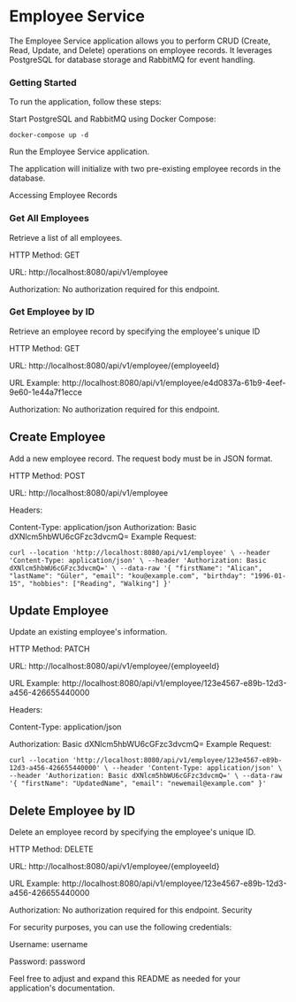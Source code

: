 # Employee Service

The Employee Service application allows you to perform CRUD (Create, Read, Update, and Delete) operations on employee records. It leverages PostgreSQL for database storage and RabbitMQ for event handling.

### Getting Started

To run the application, follow these steps:

Start PostgreSQL and RabbitMQ using Docker Compose:

`docker-compose up -d`

Run the Employee Service application.

The application will initialize with two pre-existing employee records in the database.

Accessing Employee Records

### Get All Employees

Retrieve a list of all employees.

HTTP Method: GET

URL: http://localhost:8080/api/v1/employee

Authorization: No authorization required for this endpoint.



### Get Employee by ID

Retrieve an employee record by specifying the employee's unique ID

HTTP Method: GET

URL: http://localhost:8080/api/v1/employee/{employeeId}

URL Example: http://localhost:8080/api/v1/employee/e4d0837a-61b9-4eef-9e60-1e44a7f1ecce

Authorization: No authorization required for this endpoint.



## Create Employee

Add a new employee record. The request body must be in JSON format.

HTTP Method: POST

URL: http://localhost:8080/api/v1/employee

Headers:

Content-Type: application/json
Authorization: Basic dXNlcm5hbWU6cGFzc3dvcmQ=
Example Request:


`curl --location 'http://localhost:8080/api/v1/employee' \
--header 'Content-Type: application/json' \
--header 'Authorization: Basic dXNlcm5hbWU6cGFzc3dvcmQ=' \
--data-raw '{
"firstName": "Alican",
"lastName": "Güler",
"email": "kou@example.com",
"birthday": "1996-01-15",
"hobbies": ["Reading", "Walking"]
}'`


## Update Employee

Update an existing employee's information.

HTTP Method: PATCH

URL: http://localhost:8080/api/v1/employee/{employeeId}

URL Example: http://localhost:8080/api/v1/employee/123e4567-e89b-12d3-a456-426655440000

Headers:

Content-Type: application/json

Authorization: Basic dXNlcm5hbWU6cGFzc3dvcmQ=
Example Request:


`curl --location 'http://localhost:8080/api/v1/employee/123e4567-e89b-12d3-a456-426655440000' \
--header 'Content-Type: application/json' \
--header 'Authorization: Basic dXNlcm5hbWU6cGFzc3dvcmQ=' \
--data-raw '{
"firstName": "UpdatedName",
"email": "newemail@example.com"
}'`


## Delete Employee by ID

Delete an employee record by specifying the employee's unique ID.

HTTP Method: DELETE

URL: http://localhost:8080/api/v1/employee/{employeeId}

URL Example: http://localhost:8080/api/v1/employee/123e4567-e89b-12d3-a456-426655440000

Authorization: No authorization required for this endpoint.
Security

For security purposes, you can use the following credentials:


Username: username

Password: password

Feel free to adjust and expand this README as needed for your application's documentation.